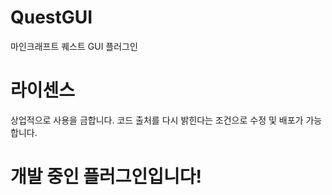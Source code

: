 # QuestGUI
마인크래프트 퀘스트 GUI 플러그인

# 라이센스 
상업적으로 사용을 금합니다.
코드 출처를 다시 밝힌다는 조건으로 수정 및 배포가 가능합니다.

# 개발 중인 플러그인입니다!
